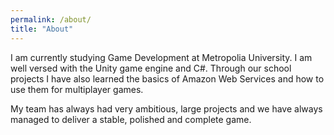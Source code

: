 ```yaml
---
permalink: /about/
title: "About"
---
```


I am currently studying Game Development at Metropolia University. I am well versed with the Unity game engine and C#. Through our school projects I have also learned the basics of Amazon Web Services and how to use them for multiplayer games.

My team has always had very ambitious, large projects and we have always managed to deliver a stable, polished and complete game.
